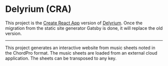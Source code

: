 # Delyrium (CRA)

This project is the [Create React App](https://github.com/facebook/create-react-app) version of [Delyrium](https://github.com/p3tr0sh/delyrium).
Once the migration from the static site generator Gatsby is done, it will replace the old version.

---

This project generates an interactive website from music sheets noted in the ChordPro format.
The music sheets are loaded from an external cloud application.
The sheets can be transposed to any key.
